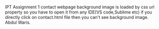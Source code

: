 IPT Assignment 1 contact webpage background image is loaded by css url property so you have to open it from any IDE(VS code,Sublime etc) 
if you directly click on contact.html file then you can't see background image. Abdul Waris.
